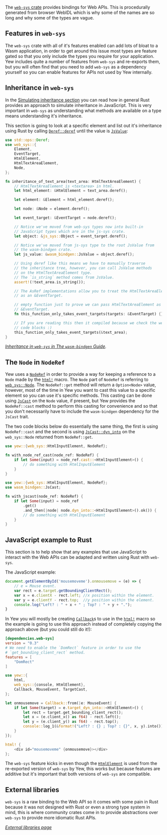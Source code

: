 
The [`web-sys` crate](https://crates.io/crates/web-sys) provides bindings for Web APIs. This is
procedurally generated from browser WebIDL which is why some of the names are so long and why
some of the types are vague.

## Features in `web-sys`

The `web-sys` crate with all of it's features enabled can add lots of bloat to a Wasm application,
in order to get around this issue most types are feature gated so that you only include the types
you require for your application. Yew includes quite a number of features from `web-sys` and
re-exports them, but you will often find that you need to add `web-sys` as a dependency yourself
so you can enable features for APIs not used by Yew internally.

## Inheritance in `web-sys`

In the [Simulating inheritance section](../wasm-bindgen#simulating-inheritance) you can read how in
general Rust provides an approach to simulate inheritance in JavaScript. This is very important in
`web-sys` as understanding what methods are available on a type means understanding it's inheritance.

This section is going to look at a specific element and list out it's inheritance using Rust by
calling [`Deref::deref`](https://doc.rust-lang.org/std/ops/trait.Deref.html#tymethod.deref) until
the value is [`JsValue`](../wasm-bindgen#jsvalue):

```rust
use std::ops::Deref;
use web_sys::{
	Element,
	EventTarget,
	HtmlElement,
	HtmlTextAreaElement,
	Node,
};

fn inheritance_of_text_area(text_area: HtmlTextAreaElement) {
	// HtmlTextAreaElement is <textarea> in html.
	let html_element: &HtmlElement = text_area.deref();

	let element: &Element = html_element.deref();

	let node: &Node = element.deref();

	let event_target: &EventTarget = node.deref();

	// Notice we've moved from web-sys types now into built-in
	// JavaScript types which are in the js-sys crate.
	let object: &js_sys::Object = event_target.deref();

	// Notice we've moved from js-sys type to the root JsValue from
	// the wasm-bindgen crate.
	let js_value: &wasm_bindgen::JsValue = object.deref();

	// Using deref like this means we have to manually traverse
	// the inheritance tree, however, you can call JsValue methods
	// on the HtmlTextAreaElement type.
	// The `is_string` method comes from JsValue.
	assert!(!text_area.is_string());

	// The AsRef implementations allow you to treat the HtmlTextAreaElement
	// as an &EventTarget.

	// empty function just to prove we can pass HtmlTextAreaElement as a
	// &EventTarget.
	fn this_function_only_takes_event_targets(targets: &EventTarget) {};

	// If you are reading this then it compiled because we check the website
	// code blocks :)
	this_function_only_takes_event_targets(&text_area);
}
```

_[Inheritance in `web-sys` in The `wasm-bindgen` Guide](https://rustwasm.github.io/wasm-bindgen/web-sys/inheritance.html)._

## The `Node` in `NodeRef`

Yew uses a [`NodeRef`](../components/refs) in order to provide a way for keeping a reference to
a `Node` made by the [`html!`](../html) macro. The `Node` part of `NodeRef` is referring to
[`web_sys::Node`](https://rustwasm.github.io/wasm-bindgen/api/web_sys/struct.Node.html). The
`NodeRef::get` method will return a `Option<Node>` value, however, most of the time in Yew you want
to cast this value to a specific element so you can use it's specific methods. This casting
can be done using [`JsCast`](../wasm-bindgen#JsCast) on the `Node` value, if present, but Yew
provides the `NodeRef::cast` method to perform this casting for convenience and so that you don't
necessarily have to include the `wasm-bindgen` dependency for the `JsCast` trait.

The two code blocks below do essentially the same thing, the first is using `NodeRef::cast` and
the second is using [`JsCast::dyn_into`](https://rustwasm.github.io/wasm-bindgen/api/wasm_bindgen/trait.JsCast.html#method.dyn_into)
on the `web_sys::Node` returned from `NodeRef::get`.

```rust
use yew::{web_sys::HtmlInputElement, NodeRef};

fn with_node_ref_cast(node_ref: NodeRef) {
	if let Some(input) = node_ref.cast::<HtmlInputElement>() {
		// do something with HtmlInputElement
	}
}
```

```rust
use yew::{web_sys::HtmlInputElement, NodeRef};
use wasm_bindgen::JsCast;

fn with_jscast(node_ref: NodeRef) {
	if let Some(input) = node_ref
		.get()
		.and_then(|node| node.dyn_into::<HtmlInputElement>().ok()) {
		// do something with HtmlInputElement
	}
}
```

## JavaScript example to Rust

This section is to help show that any examples that use JavaScript to interact with the Web APIs
can be adapted and written using Rust with `web-sys`.

The JavaScript example:

```js
document.getElementById('mousemoveme').onmousemove = (e) => {
    // e = Mouse event.
    var rect = e.target.getBoundingClientRect();
    var x = e.clientX - rect.left; //x position within the element.
    var y = e.clientY - rect.top;  //y position within the element.
    console.log("Left? : " + x + " ; Top? : " + y + ".");
}
```

In Yew you will mostly be creating [`Callback`](../components/callbacks)s to use in the
[`html!`](../html) macro so the example is going to use this approach instead of completely copying
the approach above (but you could still do it!):

```toml title=Cargo.toml
[dependencies.web-sys]
version = "0.3"
# We need to enable the `DomRect` feature in order to use the
# `get_bounding_client_rect` method.
features = [
	"DomRect"
]

```

```rust
use yew::{
    html,
	web_sys::{console, HtmlElement},
    Callback, MouseEvent, TargetCast,
};

let onmousemove = Callback::from(|e: MouseEvent| {
    if let Some(target) = e.target_dyn_into::<HtmlElement>() {
        let rect = target.get_bounding_client_rect();
        let x = (e.client_x() as f64) - rect.left();
        let y = (e.client_y() as f64) - rect.top();
        console::log_1(&format!("Left? : {} ; Top? : {}", x, y).into());
    }
});

html! {
    <div id="mousemoveme" {onmousemove}></div>
};
```

The `web-sys` feature kicks in even though the [`HtmlElement`](https://rustwasm.github.io/wasm-bindgen/api/web_sys/struct.HtmlElement.html)
is used from the re-exported version of `web-sys` by Yew, this works but because features are
additive but it's important that both versions of `web-sys` are compatible.

## External libraries

`web-sys` is a raw binding to the Web API so it comes with some pain in Rust because it was not
designed with Rust or even a strong type system in mind, this is where community crates come in to
provide abstractions over `web-sys` to provide more idiomatic Rust APIs.

_[External libraries page](../../more/external-libs)_